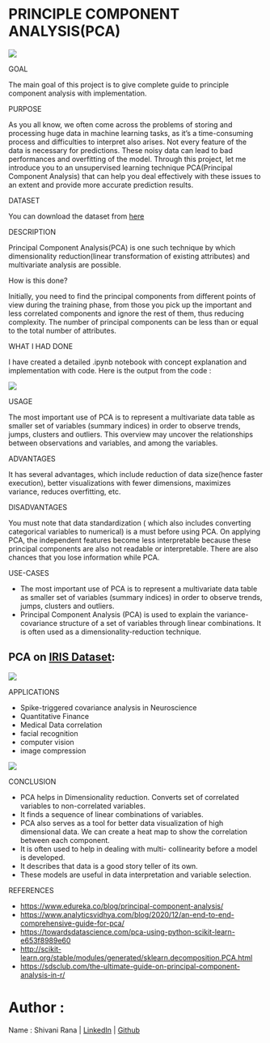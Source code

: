 # PRINCIPLE COMPONENT ANALYSIS(PCA)

![](https://www.analyticsvidhya.com/wp-content/uploads/2016/03/1-1.png)

GOAL

The main goal of this project is to give complete guide to principle component analysis with implementation.

PURPOSE

As you all know, we often come across the problems of storing and processing huge data in machine learning tasks, as it’s a time-consuming process and difficulties to interpret also arises. Not every feature of the data is necessary for predictions. These noisy data can lead to bad performances and overfitting of the model. Through this project, let me introduce you to an unsupervised learning technique PCA(Principal Component Analysis) that can help you deal effectively with these issues to an extent and provide more accurate prediction results.


DATASET 

You can download the dataset from [here](https://www.kaggle.com/uciml/breast-cancer-wisconsin-data)

DESCRIPTION

Principal Component Analysis(PCA) is one such technique by which dimensionality reduction(linear transformation of existing attributes) and multivariate analysis are possible. 

How is this done?

Initially, you need to find the principal components from different points of view during the training phase, from those you pick up the important and less correlated components and ignore the rest of them, thus reducing complexity. The number of principal components can be less than or equal to the total number of attributes.

WHAT I HAD DONE

I have created a detailed .ipynb notebook with concept explanation and implementation with code.
Here is the output from the code :

![](https://github.com/shivani6320/DS-ScriptsNook/blob/f0902a59ffff2d9088eba3729880db2f0baddee0/Machine%20Learning/Algorithms/Principle%20Component%20Analysis/Images/img1.PNG)


USAGE

The most important use of PCA is to represent a multivariate data table as smaller set of variables (summary indices) in order to observe trends, jumps, clusters and outliers. This overview may uncover the relationships between observations and variables, and among the variables.


ADVANTAGES

It has several advantages, which include reduction of data size(hence faster execution), better visualizations with fewer dimensions, maximizes variance, reduces overfitting, etc.

DISADVANTAGES

You must note that data standardization ( which also includes converting categorical variables to numerical) is a must before using PCA. On applying PCA, the independent features become less interpretable because these principal components are also not readable or interpretable. 
There are also chances that you lose information while PCA.


USE-CASES

- The most important use of PCA is to represent a multivariate data table as smaller set of variables (summary indices) in order to observe trends, jumps, clusters and outliers. 
- Principal Component Analysis (PCA) is used to explain the variance-covariance structure of a set of variables through linear combinations. It is often used as a dimensionality-reduction technique.

## PCA on [IRIS Dataset](https://www.kaggle.com/uciml/iris): 
![](https://github.com/shivani6320/DS-ScriptsNook/blob/f0902a59ffff2d9088eba3729880db2f0baddee0/Machine%20Learning/Algorithms/Principle%20Component%20Analysis/Images/img2.png)

APPLICATIONS

- Spike-triggered covariance analysis in Neuroscience
- Quantitative Finance
- Medical Data correlation
- facial recognition
- computer vision
- image compression

![](https://iq.opengenus.org/content/images/2020/03/pca_classic.png)



CONCLUSION

- PCA helps in Dimensionality reduction. Converts set of correlated variables to non-correlated variables.
- It finds a sequence of linear combinations of variables.
- PCA also serves as a tool for better data visualization of high dimensional data. We can create a heat map to show the correlation between each component. 
- It is often used to help in dealing with multi- collinearity before a model is developed.
- It describes that data is a good story teller of its own.
- These models are useful in data interpretation and variable selection.

REFERENCES

- https://www.edureka.co/blog/principal-component-analysis/
- https://www.analyticsvidhya.com/blog/2020/12/an-end-to-end-comprehensive-guide-for-pca/
- https://towardsdatascience.com/pca-using-python-scikit-learn-e653f8989e60
- http://scikit-learn.org/stable/modules/generated/sklearn.decomposition.PCA.html
- https://sdsclub.com/the-ultimate-guide-on-principal-component-analysis-in-r/


# Author :
Name : Shivani Rana | [LinkedIn](https://www.linkedin.com/in/shivani-rana-b833a91a3/) | [Github](https://github.com/shivani6320)



